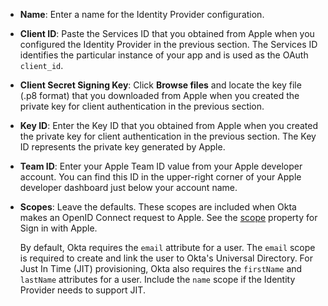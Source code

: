 * **Name**: Enter a name for the Identity Provider configuration.
* **Client ID**: Paste the Services ID that you obtained from Apple when you configured the Identity Provider in the previous section. The Services ID identifies the particular instance of your app and is used as the OAuth `client_id`.
* **Client Secret Signing Key**: Click **Browse files** and locate the key file (.p8 format) that you downloaded from Apple when you created the private key for client authentication in the previous section.
* **Key ID**: Enter the Key ID that you obtained from Apple when you created the private key for client authentication in the previous section. The Key ID represents the private key generated by Apple.
* **Team ID**: Enter your Apple Team ID value from your Apple developer account. You can find this ID in the upper-right corner of your Apple developer dashboard just below your account name.
* **Scopes**: Leave the defaults. These scopes are included when Okta makes an OpenID Connect request to Apple. See the [scope](https://developer.apple.com/documentation/sign_in_with_apple/clientconfigi/3230955-scope) property for Sign in with Apple.

    By default, Okta requires the `email` attribute for a user. The `email` scope is required to create and link the user to Okta's Universal Directory. For Just In Time (JIT) provisioning, Okta also requires the `firstName` and `lastName` attributes for a user. Include the `name` scope if the Identity Provider needs to support JIT.
